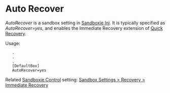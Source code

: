 # Auto Recover

_AutoRecover_ is a sandbox setting in [Sandboxie Ini](SandboxieIni.html). It is typically specified as _AutoRecover=yes_, and enables the Immediate Recovery extension of [Quick Recovery](QuickRecovery).

Usage:

```
   .
   .
   .
   [DefaultBox]
   AutoRecover=yes
```

Related [Sandboxie Control](SandboxieControl) setting: [Sandbox Settings > Recovery > Immediate Recovery](RecoverySettings#immediate)
